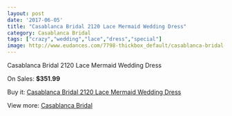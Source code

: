 ```yaml
---
layout: post
date: '2017-06-05'
title: "Casablanca Bridal 2120 Lace Mermaid Wedding Dress"
category: Casablanca Bridal
tags: ["crazy","wedding","lace","dress","special"]
image: http://www.eudances.com/7798-thickbox_default/casablanca-bridal-2120-lace-mermaid-wedding-dress.jpg
---
```

Casablanca Bridal 2120 Lace Mermaid Wedding Dress

On Sales: **$351.99**
<a href="https://www.eudances.com/en/casablanca-bridal/2752-casablanca-bridal-2120-lace-mermaid-wedding-dress.html"><amp-img layout="responsive" width="600" height="600" src="//www.eudances.com/7798-thickbox_default/casablanca-bridal-2120-lace-mermaid-wedding-dress.jpg" alt="Casablanca Bridal 2120 Lace Mermaid Wedding Dress 0" /></a>
<a href="https://www.eudances.com/en/casablanca-bridal/2752-casablanca-bridal-2120-lace-mermaid-wedding-dress.html"><amp-img layout="responsive" width="600" height="600" src="//www.eudances.com/7801-thickbox_default/casablanca-bridal-2120-lace-mermaid-wedding-dress.jpg" alt="Casablanca Bridal 2120 Lace Mermaid Wedding Dress 1" /></a>
<a href="https://www.eudances.com/en/casablanca-bridal/2752-casablanca-bridal-2120-lace-mermaid-wedding-dress.html"><amp-img layout="responsive" width="600" height="600" src="//www.eudances.com/7800-thickbox_default/casablanca-bridal-2120-lace-mermaid-wedding-dress.jpg" alt="Casablanca Bridal 2120 Lace Mermaid Wedding Dress 2" /></a>
<a href="https://www.eudances.com/en/casablanca-bridal/2752-casablanca-bridal-2120-lace-mermaid-wedding-dress.html"><amp-img layout="responsive" width="600" height="600" src="//www.eudances.com/7799-thickbox_default/casablanca-bridal-2120-lace-mermaid-wedding-dress.jpg" alt="Casablanca Bridal 2120 Lace Mermaid Wedding Dress 3" /></a>

Buy it: [Casablanca Bridal 2120 Lace Mermaid Wedding Dress](https://www.eudances.com/en/casablanca-bridal/2752-casablanca-bridal-2120-lace-mermaid-wedding-dress.html "Casablanca Bridal 2120 Lace Mermaid Wedding Dress")

View more: [Casablanca Bridal](https://www.eudances.com/en/4-casablanca-bridal "Casablanca Bridal")